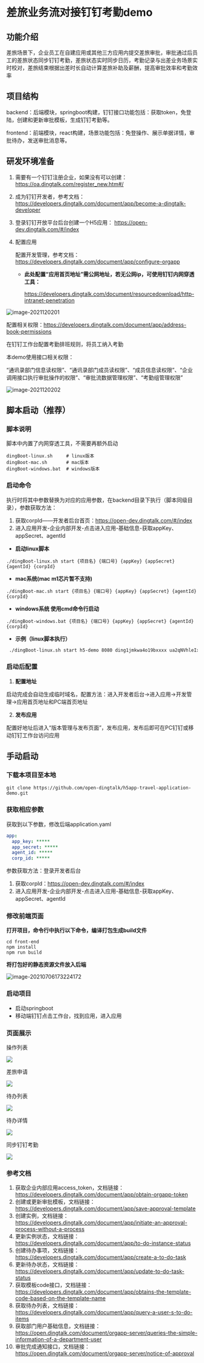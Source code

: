 # 差旅业务流对接钉钉考勤demo

## 功能介绍

差旅场景下，企业员工在自建应用或其他三方应用内提交差旅审批，审批通过后员工的差旅状态同步钉钉考勤，差旅状态实时同步日历，考勤记录与出差业务场景实时校对，差旅结束根据出差时长自动计算差旅补助及薪酬，提高审批效率和考勤效率


## 项目结构

backend：后端模块，springboot构建，钉钉接口功能包括：获取token，免登陆，创建和更新审批模板，生成钉钉考勤等。

frontend：前端模块，react构建，场景功能包括：免登操作、展示单据详情，审批待办，发送审批消息等。



## 研发环境准备

1. 需要有一个钉钉注册企业，如果没有可以创建：https://oa.dingtalk.com/register_new.htm#/

2. 成为钉钉开发者，参考文档：https://developers.dingtalk.com/document/app/become-a-dingtalk-developer

3. 登录钉钉开放平台后台创建一个H5应用： https://open-dev.dingtalk.com/#/index

4. 配置应用

   配置开发管理，参考文档：https://developers.dingtalk.com/document/app/configure-orgapp

   - **此处配置“应用首页地址”需公网地址，若无公网ip，可使用钉钉内网穿透工具：**

     https://developers.dingtalk.com/document/resourcedownload/http-intranet-penetration

![image-2021120201](https://z3.ax1x.com/2021/12/02/otwOot.png)



配置相关权限：https://developers.dingtalk.com/document/app/address-book-permissions

在钉钉工作台配置考勤排班规则，将员工纳入考勤

本demo使用接口相关权限：

“通讯录部门信息读权限”、“通讯录部门成员读权限”、“成员信息读权限”、“企业调用接口执行审批操作的权限”、“审批流数据管理权限”、“考勤组管理权限”

![image-2021120202](https://z3.ax1x.com/2021/12/02/ot0ot0.png)

## 脚本启动（推荐）

### 脚本说明

脚本中内置了内网穿透工具，不需要再额外启动

```shell
dingBoot-linux.sh     # linux版本
dingBoot-mac.sh       # mac版本
dingBoot-windows.bat  # windows版本
```

### 启动命令

执行时将其中参数替换为对应的应用参数，在backend目录下执行（脚本同级目录），参数获取方法：

1. 获取corpId——开发者后台首页：https://open-dev.dingtalk.com/#/index
2. 进入应用开发-企业内部开发-点击进入应用-基础信息-获取appKey、appSecret、agentId

- **启动linux脚本**

```shell
./dingBoot-linux.sh start {项目名} {端口号} {appKey} {appSecret} {agentId} {corpId}
```

- **mac系统(mac m1芯片暂不支持)**

```shell
./dingBoot-mac.sh start {项目名} {端口号} {appKey} {appSecret} {agentId} {corpId}
```

- **windows系统 使用cmd命令行启动**

```shell
./dingBoot-windows.bat {项目名} {端口号} {appKey} {appSecret} {agentId} {corpId}
```

- **示例（linux脚本执行）**

```sh
 ./dingBoot-linux.sh start h5-demo 8080 ding1jmkwa4o19bxxxx ua2qNVhleIx14ld6xgoZqtg84EE94sbizRvCimfXrIqYCeyj7b8QvqYxxx 122549400 ding9f50b15bccd1000
```

### 启动后配置

1. **配置地址**

启动完成会自动生成临时域名，配置方法：进入开发者后台->进入应用->开发管理->应用首页地址和PC端首页地址

2. **发布应用**

配置好地址后进入“版本管理与发布页面”，发布应用，发布后即可在PC钉钉或移动钉钉工作台访问应用

## 手动启动

### 下载本项目至本地

```shell
git clone https://github.com/open-dingtalk/h5app-travel-application-demo.git
```

### 获取相应参数

获取到以下参数，修改后端application.yaml

```yaml
app:
  app_key: *****
  app_secret: *****
  agent_id: *****
  corp_id: *****
```

参数获取方法：登录开发者后台

1. 获取corpId：https://open-dev.dingtalk.com/#/index
2. 进入应用开发-企业内部开发-点击进入应用-基础信息-获取appKey、appSecret、agentId

### 修改前端页面

**打开项目，命令行中执行以下命令，编译打包生成build文件**

```shell
cd front-end
npm install
npm run build
```

**将打包好的静态资源文件放入后端**

![image-20210706173224172](https://img.alicdn.com/imgextra/i2/O1CN01QLp1Qw1TCVrPddfjZ_!!6000000002346-2-tps-322-521.png)

### 启动项目

- 启动springboot
- 移动端钉钉点击工作台，找到应用，进入应用

### 页面展示

操作列表

![](https://img.alicdn.com/imgextra/i2/O1CN01rDX7qZ1GMxvqlJbkt_!!6000000000609-2-tps-400-209.png)

差旅申请

![](https://img.alicdn.com/imgextra/i4/O1CN01o0y6Md1HTCwaydf5X_!!6000000000758-2-tps-400-1607.png)

待办列表

![](https://img.alicdn.com/imgextra/i1/O1CN01EvQ06N1EqcL5hvpgf_!!6000000000403-2-tps-400-756.png)

待办详情

![](https://img.alicdn.com/imgextra/i2/O1CN01DEV7C11a1hrYyk5R9_!!6000000003270-2-tps-400-758.png)

同步钉钉考勤

![](https://img.alicdn.com/imgextra/i2/O1CN01mos4up1nLwMbOkZ1b_!!6000000005074-2-tps-400-818.png)


### **参考文档**

1. 获取企业内部应用access_token，文档链接：https://developers.dingtalk.com/document/app/obtain-orgapp-token
2. 创建或更新审批模板，文档链接：https://developers.dingtalk.com/document/app/save-approval-template
3. 创建实例，文档链接：https://developers.dingtalk.com/document/app/initiate-an-approval-process-without-a-process
4. 更新实例状态，文档链接：https://developers.dingtalk.com/document/app/to-do-instance-status
5. 创建待办事项，文档链接：https://developers.dingtalk.com/document/app/create-a-to-do-task
6. 更新待办状态，文档链接：https://developers.dingtalk.com/document/app/update-to-do-task-status
7. 获取模板code接口，文档链接：https://developers.dingtalk.com/document/app/obtains-the-template-code-based-on-the-template-name
8. 获取待办列表，文档链接：https://developers.dingtalk.com/document/app/query-a-user-s-to-do-items
9. 获取部门用户基础信息，文档链接：https://open.dingtalk.com/document/orgapp-server/queries-the-simple-information-of-a-department-user
10. 审批完成通知接口，文档链接：https://open.dingtalk.com/document/orgapp-server/notice-of-approval